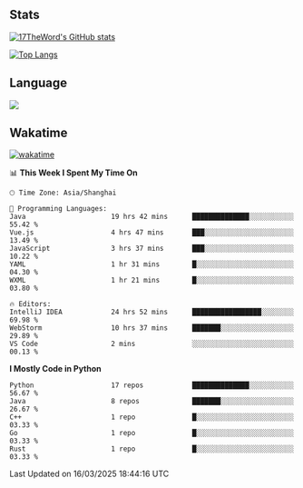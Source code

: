 ## Stats

[![17TheWord's GitHub stats](https://github-readme-stats.vercel.app/api?username=17TheWord&count_private=true&show_icons=true)](https://github.com/anuraghazra/github-readme-stats)

[![Top Langs](https://github-readme-stats.vercel.app/api/top-langs/?username=17TheWord&layout=compact&hide=html)](https://github.com/anuraghazra/github-readme-stats)

## Language

<img align="center" src="https://github-readme-stats-theword.vercel.app/api/wakatime?username=559772f0-9c03-4114-9e11-1b4b8b998e10&layout=compact&theme=dracula&hide_border=true">

## Wakatime

[![wakatime](https://wakatime.com/badge/user/559772f0-9c03-4114-9e11-1b4b8b998e10.svg)](https://wakatime.com/@559772f0-9c03-4114-9e11-1b4b8b998e10)

<!--START_SECTION:waka-->
📊 **This Week I Spent My Time On** 

```text
🕑︎ Time Zone: Asia/Shanghai

💬 Programming Languages: 
Java                     19 hrs 42 mins      ██████████████░░░░░░░░░░░   55.42 % 
Vue.js                   4 hrs 47 mins       ███░░░░░░░░░░░░░░░░░░░░░░   13.49 % 
JavaScript               3 hrs 37 mins       ███░░░░░░░░░░░░░░░░░░░░░░   10.22 % 
YAML                     1 hr 31 mins        █░░░░░░░░░░░░░░░░░░░░░░░░   04.30 % 
WXML                     1 hr 21 mins        █░░░░░░░░░░░░░░░░░░░░░░░░   03.80 % 

🔥 Editors: 
IntelliJ IDEA            24 hrs 52 mins      █████████████████░░░░░░░░   69.98 % 
WebStorm                 10 hrs 37 mins      ███████░░░░░░░░░░░░░░░░░░   29.89 % 
VS Code                  2 mins              ░░░░░░░░░░░░░░░░░░░░░░░░░   00.13 % 
```

**I Mostly Code in Python** 

```text
Python                   17 repos            ██████████████░░░░░░░░░░░   56.67 % 
Java                     8 repos             ███████░░░░░░░░░░░░░░░░░░   26.67 % 
C++                      1 repo              █░░░░░░░░░░░░░░░░░░░░░░░░   03.33 % 
Go                       1 repo              █░░░░░░░░░░░░░░░░░░░░░░░░   03.33 % 
Rust                     1 repo              █░░░░░░░░░░░░░░░░░░░░░░░░   03.33 % 
```




 Last Updated on 16/03/2025 18:44:16 UTC
<!--END_SECTION:waka-->

